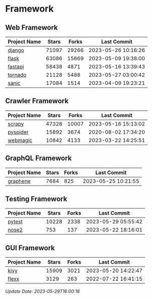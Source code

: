 # Framework

## Web Framework
| Project Name | Stars | Forks | Last Commit |
| ------------ | ----- | ----- | ----------- |
| [django](https://github.com/django/django) | 71097 | 29266 | 2023-05-26 10:16:26 |
| [flask](https://github.com/pallets/flask) | 63086 | 15669 | 2023-05-09 19:38:00 |
| [fastapi](https://github.com/tiangolo/fastapi) | 58438 | 4871 | 2023-05-16 13:39:43 |
| [tornado](https://github.com/tornadoweb/tornado) | 21128 | 5488 | 2023-05-27 03:00:42 |
| [sanic](https://github.com/sanic-org/sanic) | 17084 | 1514 | 2023-04-09 19:23:21 |

## Crawler Framework
| Project Name | Stars | Forks | Last Commit |
| ------------ | ----- | ----- | ----------- |
| [scrapy](https://github.com/scrapy/scrapy) | 47328 | 10007 | 2023-05-16 15:13:02 |
| [pyspider](https://github.com/binux/pyspider) | 15892 | 3674 | 2020-08-02 17:34:20 |
| [webmagic](https://github.com/code4craft/webmagic) | 10842 | 4133 | 2023-03-22 14:25:51 |

## GraphQL Framework
| Project Name | Stars | Forks | Last Commit |
| ------------ | ----- | ----- | ----------- |
| [graphene](https://github.com/graphql-python/graphene) | 7684 | 825 | 2023-05-25 10:21:55 |

## Testing Framework
| Project Name | Stars | Forks | Last Commit |
| ------------ | ----- | ----- | ----------- |
| [pytest](https://github.com/pytest-dev/pytest) | 10228 | 2338 | 2023-05-29 05:55:42 |
| [nose2](https://github.com/nose-devs/nose2) | 753 | 137 | 2023-05-22 18:16:01 |

## GUI Framework
| Project Name | Stars | Forks | Last Commit |
| ------------ | ----- | ----- | ----------- |
| [kivy](https://github.com/kivy/kivy) | 15909 | 3021 | 2023-05-20 14:22:47 |
| [flexx](https://github.com/flexxui/flexx) | 3129 | 263 | 2022-07-22 16:41:15 |

*Update Date: 2023-05-29T16:00:16*